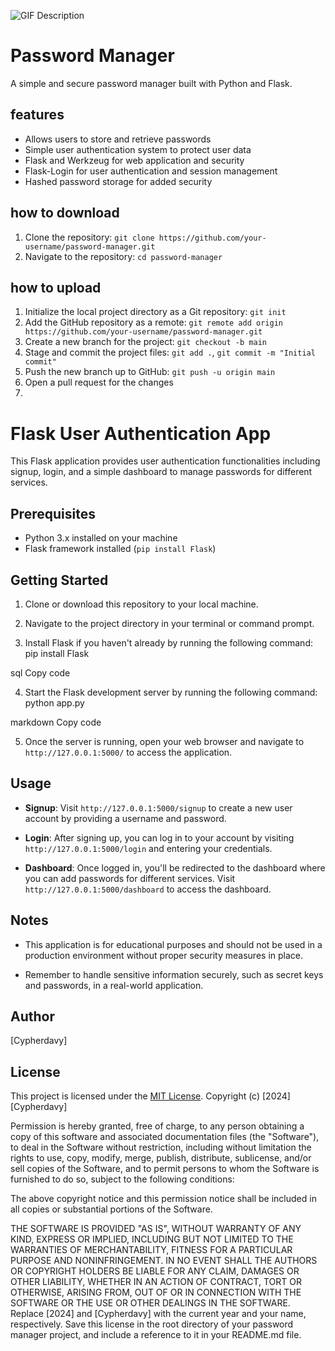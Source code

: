 
![GIF Description](https://media.giphy.com/media/Qu61Zv3BR7r88l2EGI/source.gif)






# Password Manager

A simple and secure password manager built with Python and Flask.

## features

* Allows users to store and retrieve passwords
* Simple user authentication system to protect user data
* Flask and Werkzeug for web application and security
* Flask-Login for user authentication and session management
* Hashed password storage for added security

## how to download

1. Clone the repository: `git clone https://github.com/your-username/password-manager.git`
2. Navigate to the repository: `cd password-manager`

## how to upload

1. Initialize the local project directory as a Git repository: `git init`
2. Add the GitHub repository as a remote: `git remote add origin https://github.com/your-username/password-manager.git`
3. Create a new branch for the project: `git checkout -b main`
4. Stage and commit the project files: `git add .`, `git commit -m "Initial commit"`
5. Push the new branch up to GitHub: `git push -u origin main`
6. Open a pull request for the changes
7. 

# Flask User Authentication App

This Flask application provides user authentication functionalities including signup, login, and a simple dashboard to manage passwords for different services.

## Prerequisites

- Python 3.x installed on your machine
- Flask framework installed (`pip install Flask`)

## Getting Started

1. Clone or download this repository to your local machine.

2. Navigate to the project directory in your terminal or command prompt.

3. Install Flask if you haven't already by running the following command:
pip install Flask

sql
Copy code

4. Start the Flask development server by running the following command:
python app.py

markdown
Copy code

5. Once the server is running, open your web browser and navigate to `http://127.0.0.1:5000/` to access the application.

## Usage

- **Signup**: Visit `http://127.0.0.1:5000/signup` to create a new user account by providing a username and password.

- **Login**: After signing up, you can log in to your account by visiting `http://127.0.0.1:5000/login` and entering your credentials.

- **Dashboard**: Once logged in, you'll be redirected to the dashboard where you can add passwords for different services. Visit `http://127.0.0.1:5000/dashboard` to access the dashboard.

## Notes

- This application is for educational purposes and should not be used in a production environment without proper security measures in place.

- Remember to handle sensitive information securely, such as secret keys and passwords, in a real-world application.

## Author

[Cypherdavy]

## License

This project is licensed under the [MIT License](LICENSE).
Copyright (c) [2024] [Cypherdavy]

Permission is hereby granted, free of charge, to any person obtaining a copy of this software and associated documentation files (the "Software"), to deal in the Software without restriction, including without limitation the rights to use, copy, modify, merge, publish, distribute, sublicense, and/or sell copies of the Software, and to permit persons to whom the Software is furnished to do so, subject to the following conditions:

The above copyright notice and this permission notice shall be included in all copies or substantial portions of the Software.

THE SOFTWARE IS PROVIDED "AS IS", WITHOUT WARRANTY OF ANY KIND, EXPRESS OR IMPLIED, INCLUDING BUT NOT LIMITED TO THE WARRANTIES OF MERCHANTABILITY, FITNESS FOR A PARTICULAR PURPOSE AND NONINFRINGEMENT. IN NO EVENT SHALL THE AUTHORS OR COPYRIGHT HOLDERS BE LIABLE FOR ANY CLAIM, DAMAGES OR OTHER LIABILITY, WHETHER IN AN ACTION OF CONTRACT, TORT OR OTHERWISE, ARISING FROM, OUT OF OR IN CONNECTION WITH THE SOFTWARE OR THE USE OR OTHER DEALINGS IN THE SOFTWARE.
Replace [2024] and [Cypherdavy] with the current year and your name, respectively. Save this license in the root directory of your password manager project, and include a reference to it in your README.md file.
